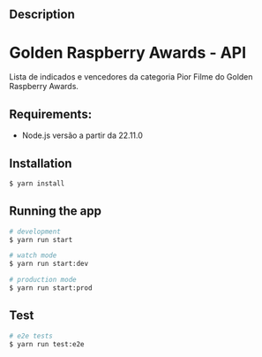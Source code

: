 ## Description

# Golden Raspberry Awards - API
Lista de indicados e vencedores da categoria Pior Filme do Golden Raspberry Awards. 

## Requirements:
* Node.js versão a partir da 22.11.0

## Installation

```bash
$ yarn install
```

## Running the app

```bash
# development
$ yarn run start

# watch mode
$ yarn run start:dev

# production mode
$ yarn run start:prod
```

## Test

```bash
# e2e tests
$ yarn run test:e2e

```

